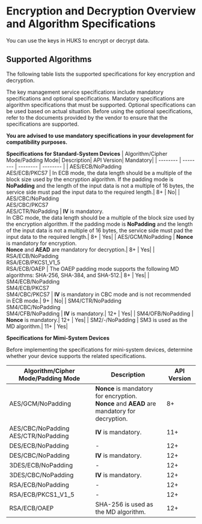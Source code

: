 # Encryption and Decryption Overview and Algorithm Specifications

You can use the keys in HUKS to encrypt or decrypt data.

## Supported Algorithms

The following table lists the supported specifications for key encryption and decryption.
<!--Del-->
The key management service specifications include mandatory specifications and optional specifications. Mandatory specifications are algorithm specifications that must be supported. Optional specifications can be used based on actual situation. Before using the optional specifications, refer to the documents provided by the vendor to ensure that the specifications are supported.

**You are advised to use mandatory specifications in your development for compatibility purposes.**
<!--DelEnd-->
**Specifications for Standard-System Devices**
| Algorithm/Cipher Mode/Padding Mode| Description| API Version| <!--DelCol4-->Mandatory|
| -------- | -------- | -------- | -------- |
| <!--DelRow-->AES/ECB/NoPadding<br>AES/ECB/PKCS7 | In ECB mode, the data length should be a multiple of the block size used by the encryption algorithm. If the padding mode is **NoPadding** and the length of the input data is not a multiple of 16 bytes, the service side must pad the input data to the required length.| 8+ | No|
| AES/CBC/NoPadding<br>AES/CBC/PKCS7<br>AES/CTR/NoPadding | **IV** is mandatory.<br>In CBC mode, the data length should be a multiple of the block size used by the encryption algorithm. If the padding mode is **NoPadding** and the length of the input data is not a multiple of 16 bytes, the service side must pad the input data to the required length.| 8+ | Yes|
| AES/GCM/NoPadding | **Nonce** is mandatory for encryption.<br>**Nonce** and **AEAD** are mandatory for decryption.| 8+ | Yes|
| RSA/ECB/NoPadding<br>RSA/ECB/PKCS1_V1_5<br>RSA/ECB/OAEP | The OAEP padding mode supports the following MD algorithms: SHA-256, SHA-384, and SHA-512.| 8+ | Yes|
| <!--DelRow-->SM4/ECB/NoPadding<br>SM4/ECB/PKCS7<br>SM4/CBC/PKCS7 | **IV** is mandatory in CBC mode and is not recommended in ECB mode.| 9+ | No|
| SM4/CTR/NoPadding<br>SM4/CBC/NoPadding<br>SM4/CFB/NoPadding | **IV** is mandatory.| 12+ | Yes|
| SM4/OFB/NoPadding | **Nonce** is mandatory.| 12+ | Yes|
| SM2/-/NoPadding | SM3 is used as the MD algorithm.| 11+ | Yes|

**Specifications for Mimi-System Devices**

<!--Del-->
Before implementing the specifications for mini-system devices, determine whether your device supports the related specifications.
<!--DelEnd-->

| Algorithm/Cipher Mode/Padding Mode| Description| API Version|
| -------- | -------- | -------- |
| AES/GCM/NoPadding | **Nonce** is mandatory for encryption.<br>**Nonce** and **AEAD** are mandatory for decryption.| 8+ |
| AES/CBC/NoPadding<br>AES/CTR/NoPadding | **IV** is mandatory.| 11+ |
| DES/ECB/NoPadding | - | 12+ |
| DES/CBC/NoPadding | **IV** is mandatory.| 12+ |
| 3DES/ECB/NoPadding | - | 12+ |
| 3DES/CBC/NoPadding | **IV** is mandatory.| 12+ |
| RSA/ECB/NoPadding | - | 12+ |
| RSA/ECB/PKCS1_V1_5 | - | 12+ |
| RSA/ECB/OAEP | SHA-256 is used as the MD algorithm.| 12+ |
